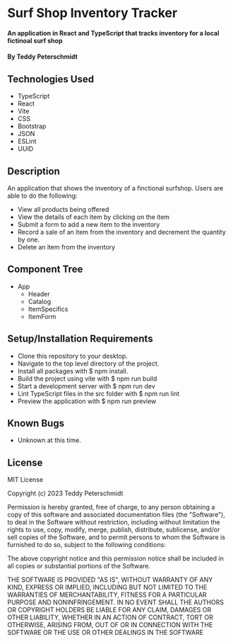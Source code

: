 # Surf Shop Inventory Tracker

####  An application in React and TypeScript that tracks inventory for a local fictinoal surf shop

#### By Teddy Peterschmidt

## Technologies Used

* TypeScript
* React
* Vite
* CSS
* Bootstrap
* JSON
* ESLint
* UUID

## Description

An application that shows the inventory of a finctional surfshop. Users are able to do the following: 
* View all products being offered
* View the details of each item by clicking on the item
* Submit a form to add a new item to the inventory
* Record a sale of an item from the inventory and decrement the quantity by one. 
* Delete an item from the inventory

## Component Tree 

* App
  * Header
  *  Catalog
  *  ItemSpecifics
  *  ItemForm

## Setup/Installation Requirements

* Clone this repository to your desktop.
* Navigate to the top level directory of the project.
* Install all packages with $ npm install.
* Build the project using vite with $ npm run build
* Start a development server with $ npm run dev
* Lint TypeScript files in the src folder with $ npm run lint
* Preview the application with $ npm run preview 

## Known Bugs

* Unknown at this time.

## License

MIT License

Copyright (c) 2023 Teddy Peterschmidt

Permission is hereby granted, free of charge, to any person obtaining a copy
of this software and associated documentation files (the "Software"), to deal
in the Software without restriction, including without limitation the rights
to use, copy, modify, merge, publish, distribute, sublicense, and/or sell
copies of the Software, and to permit persons to whom the Software is
furnished to do so, subject to the following conditions:

The above copyright notice and this permission notice shall be included in all
copies or substantial portions of the Software.

THE SOFTWARE IS PROVIDED "AS IS", WITHOUT WARRANTY OF ANY KIND, EXPRESS OR
IMPLIED, INCLUDING BUT NOT LIMITED TO THE WARRANTIES OF MERCHANTABILITY,
FITNESS FOR A PARTICULAR PURPOSE AND NONINFRINGEMENT. IN NO EVENT SHALL THE
AUTHORS OR COPYRIGHT HOLDERS BE LIABLE FOR ANY CLAIM, DAMAGES OR OTHER
LIABILITY, WHETHER IN AN ACTION OF CONTRACT, TORT OR OTHERWISE, ARISING FROM,
OUT OF OR IN CONNECTION WITH THE SOFTWARE OR THE USE OR OTHER DEALINGS IN THE
SOFTWARE
